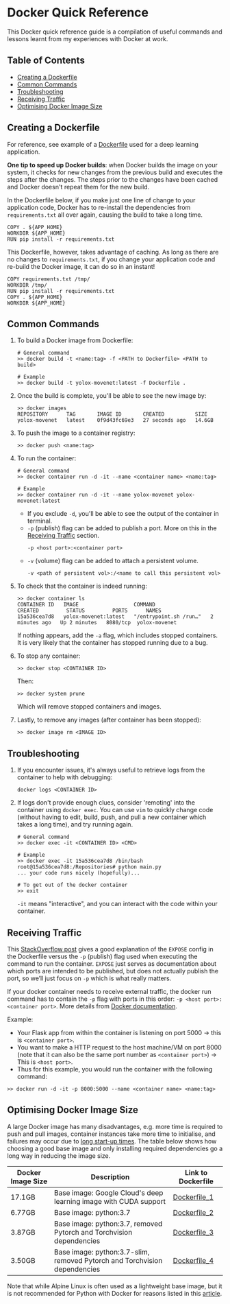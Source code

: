 # Docker Quick Reference

This Docker quick reference guide is a compilation of useful commands and lessons learnt from my experiences with Docker at work.

## Table of Contents
- [Creating a Dockerfile](#creating-a-dockerfile)
- [Common Commands](#common-commands)
- [Troubleshooting](#troubleshooting)
- [Receiving Traffic](#receiving-traffic)
- [Optimising Docker Image Size](#optimising-docker-image-size)

## Creating a Dockerfile

For reference, see example of a [Dockerfile](dockerfiles/Dockerfile_1) used for a deep learning application.

**One tip to speed up Docker builds**: when Docker builds the image on your system, it checks for new changes from the previous build and executes the steps after the changes. The steps prior to the changes have been cached and Docker doesn't repeat them for the new build. 

In the Dockerfile below, if you make just one line of change to your application code, Docker has to re-install the dependencies from `requirements.txt` all over again, causing the build to take a long time.
```
COPY . ${APP_HOME}
WORKDIR ${APP_HOME}
RUN pip install -r requirements.txt
```

This Dockerfile, however, takes advantage of caching. As long as there are no changes to `requirements.txt`, if you change your application code and re-build the Docker image, it can do so in an instant!
```
COPY requirements.txt /tmp/
WORKDIR /tmp/
RUN pip install -r requirements.txt
COPY . ${APP_HOME}
WORKDIR ${APP_HOME}
```

## Common Commands

1. To build a Docker image from Dockerfile:
    ```
    # General command
    >> docker build -t <name:tag> -f <PATH to Dockerfile> <PATH to build>

    # Example
    >> docker build -t yolox-movenet:latest -f Dockerfile .
    ```

2. Once the build is complete, you'll be able to see the new image by:
    ```
    >> docker images
    REPOSITORY      TAG       IMAGE ID       CREATED          SIZE
    yolox-movenet   latest    0f9d43fc69e3   27 seconds ago   14.6GB
    ```

3. To push the image to a container registry:
    ```
    >> docker push <name:tag>
    ```

4. To run the container:
    ```
    # General command
    >> docker container run -d -it --name <container name> <name:tag>

    # Example
    >> docker container run -d -it --name yolox-movenet yolox-movenet:latest
    ```
    - If you exclude `-d`, you'll be able to see the output of the container in terminal.
    - `-p` (publish) flag can be added to publish a port. More on this in the [Receiving Traffic](#receiving-traffic) section.
        ```
        -p <host port>:<container port>
        ```
    - `-v` (volume) flag can be added to attach a persistent volume.
        ```
        -v <path of persistent vol>:/<name to call this persistent vol>
        ```

5. To check that the container is indeed running:
    ```
    >> docker container ls
    CONTAINER ID   IMAGE                  COMMAND                  CREATED         STATUS         PORTS      NAMES
    15a536cea7d8   yolox-movenet:latest   "/entrypoint.sh /run…"   2 minutes ago   Up 2 minutes   8080/tcp  yolox-movenet
    ```
    If nothing appears, add the `-a` flag, which includes stopped containers. It is very likely that the container has stopped running due to a bug.

6. To stop any container:
    ```
    >> docker stop <CONTAINER ID>
    ```
    Then:
    ```
    >> docker system prune
    ```
    Which will remove stopped containers and images.

7. Lastly, to remove any images (after container has been stopped):
    ```
    >> docker image rm <IMAGE ID>
    ```

## Troubleshooting

1. If you encounter issues, it's always useful to retrieve logs from the container to help with debugging:
    ```
    docker logs <CONTAINER ID>
    ```

2. If logs don't provide enough clues, consider 'remoting' into the container using `docker exec`. You can use `vim` to quickly change code (without having to edit, build, push, and pull a new container which takes a long time), and try running again.
    ```
    # General command
    >> docker exec -it <CONTAINER ID> <CMD>

    # Example
    >> docker exec -it 15a536cea7d8 /bin/bash
    root@15a536cea7d8:/Repositories# python main.py
    ... your code runs nicely (hopefully)...

    # To get out of the docker container
    >> exit
    ```
    `-it` means "interactive", and you can interact with the code within your container.

## Receiving Traffic

This [StackOverflow post](https://stackoverflow.com/questions/22111060/what-is-the-difference-between-expose-and-publish-in-docker) gives a good explanation of the `EXPOSE` config in the Dockerfile versus the `-p` (publish) flag used when executing the command to run the container. `EXPOSE` just serves as documentation about which ports are intended to be published, but does not actually publish the port, so we’ll just focus on `-p` which is what really matters.

If your docker container needs to receive external traffic, the docker run command has to contain the `-p` flag with ports in this order: `-p <host port>:<container port>`. More details from [Docker documentation](https://docs.docker.com/config/containers/container-networking/).

Example:

- Your Flask app from within the container is listening on port 5000 → this is `<container port>`.
- You want to make a HTTP request to the host machine/VM on port 8000 (note that it can also be the same port number as `<container port>`) → This is `<host port>`.
- Thus for this example, you would run the container with the following command:
```
>> docker run -d -it -p 8000:5000 --name <container name> <name:tag>
```

## Optimising Docker Image Size

A large Docker image has many disadvantages, e.g. more time is required to push and pull images, container instances take more time to initialise, and failures may occur due to [long start-up times](https://cloud.google.com/blog/topics/developers-practitioners/3-ways-optimize-cloud-run-response-times). The table below shows how choosing a good base image and only installing required dependencies go a long way in reducing the image size. 

| Docker Image Size | Description | Link to Dockerfile |
|-------------------|-------------|--------------------|
| 17.1GB | Base image: Google Cloud's deep learning image with CUDA support | [Dockerfile_1](dockerfiles/Dockerfile_1) |
| 6.77GB | Base image: python:3.7 | [Dockerfile_2](dockerfiles/Dockerfile_2) |
| 3.87GB | Base image: python:3.7, removed Pytorch and Torchvision dependencies | [Dockerfile_3](dockerfiles/Dockerfile_3) |
| 3.50GB | Base image: python:3.7-slim, removed Pytorch and Torchvision dependencies | [Dockerfile_4](dockerfiles/Dockerfile_4) |

Note that while Alpine Linux is often used as a lightweight base image, but it is not recommended for Python with Docker for reasons listed in this [article](https://pythonspeed.com/articles/alpine-docker-python/).
